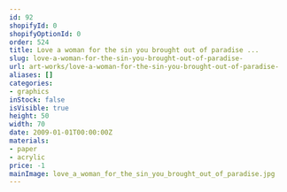 ```yaml
---
id: 92
shopifyId: 0
shopifyOptionId: 0
order: 524
title: Love a woman for the sin you brought out of paradise ...
slug: love-a-woman-for-the-sin-you-brought-out-of-paradise-
url: art-works/love-a-woman-for-the-sin-you-brought-out-of-paradise-
aliases: []
categories:
- graphics
inStock: false
isVisible: true
height: 50
width: 70
date: 2009-01-01T00:00:00Z
materials:
- paper
- acrylic
price: -1
mainImage: love_a_woman_for_the_sin_you_brought_out_of_paradise.jpg
---
```

